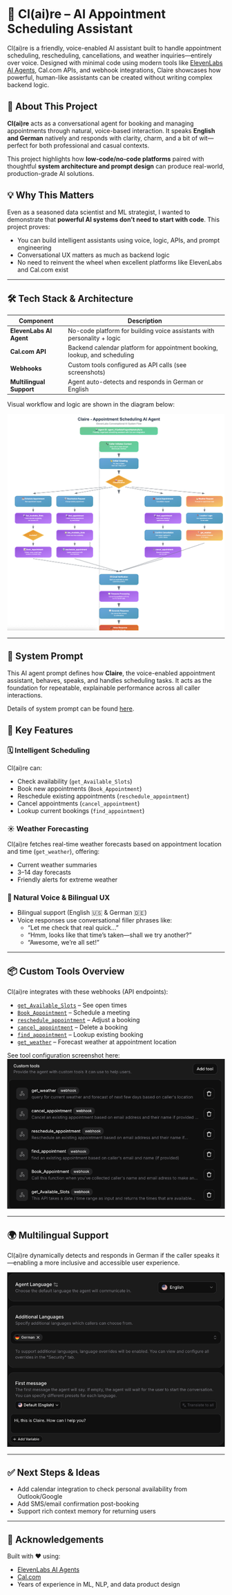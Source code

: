 # 🤖 Cl(ai)re – AI Appointment Scheduling Assistant

Cl(ai)re is a friendly, voice-enabled AI assistant built to handle appointment scheduling, rescheduling, cancellations, and weather inquiries—entirely over voice. Designed with minimal code using modern tools like [ElevenLabs AI Agents](https://elevenlabs.io/), Cal.com APIs, and webhook integrations, Claire showcases how powerful, human-like assistants can be created without writing complex backend logic.



## 🧠 About This Project

**Cl(ai)re** acts as a conversational agent for booking and managing appointments through natural, voice-based interaction. It speaks **English and German** natively and responds with clarity, charm, and a bit of wit—perfect for both professional and casual contexts.

This project highlights how **low-code/no-code platforms** paired with thoughtful **system architecture and prompt design** can produce real-world, production-grade AI solutions.



## 💡 Why This Matters

Even as a seasoned data scientist and ML strategist, I wanted to demonstrate that **powerful AI systems don’t need to start with code**. This project proves:
- You can build intelligent assistants using voice, logic, APIs, and prompt engineering
- Conversational UX matters as much as backend logic
- No need to reinvent the wheel when excellent platforms like ElevenLabs and Cal.com exist

---

## 🛠️ Tech Stack & Architecture

| Component              | Description                                                                 |
|------------------------|-----------------------------------------------------------------------------|
| **ElevenLabs AI Agent** | No-code platform for building voice assistants with personality + logic    |
| **Cal.com API**         | Backend calendar platform for appointment booking, lookup, and scheduling |
| **Webhooks**            | Custom tools configured as API calls (see screenshots)                     |
| **Multilingual Support**| Agent auto-detects and responds in German or English                       |

Visual workflow and logic are shown in the diagram below:

![System Flow](https://github.com/rtheman/Claire_personal_assistant/blob/dc40e4360d303a0abb20b12034ec8c571e54d091/AI%20Agent%20-%20Claire%20-%20Appointment%20Scheduling%20-%20Functional%20flow%20chart.png)

---

## 🤖 System Prompt
This AI agent prompt defines how **Claire**, the voice-enabled appointment assistant, behaves, speaks, and handles scheduling tasks. It acts as the foundation for repeatable, explainable performance across all caller interactions.

Details of system prompt can be found [here](./Main%20Agent%20System%20Prompt).


## 🧩 Key Features

### 🗓️ Intelligent Scheduling
Cl(ai)re can:
- Check availability (`get_Available_Slots`)
- Book new appointments (`Book_Appointment`)
- Reschedule existing appointments (`reschedule_appointment`)
- Cancel appointments (`cancel_appointment`)
- Lookup current bookings (`find_appointment`)

### ☀️ Weather Forecasting
Cl(ai)re fetches real-time weather forecasts based on appointment location and time (`get_weather`), offering:
- Current weather summaries
- 3–14 day forecasts
- Friendly alerts for extreme weather

### 👥 Natural Voice & Bilingual UX
- Bilingual support (English 🇺🇸 & German 🇩🇪)
- Voice responses use conversational filler phrases like:
  - “Let me check that real quick…”
  - “Hmm, looks like that time’s taken—shall we try another?”
  - “Awesome, we’re all set!”

---

## 📦 Custom Tools Overview

Cl(ai)re integrates with these webhooks (API endpoints):
- [`get_Available_Slots`](./Sub%20Agents/get_available_slots) – See open times
- [`Book_Appointment`](./Sub%20Agents/Book_Appointment) – Schedule a meeting
- [`reschedule_appointment`](./Sub%20Agents/reschedule_appointment) – Adjust a booking
- [`cancel_appointment`](./Sub%20Agents/cancel_appointment) – Delete a booking
- [`find_appointment`](./Sub%20Agents/find_appointment) – Lookup existing booking
- [`get_weather`](./Sub%20Agents/get_weather) – Forecast weather at appointment location

See tool configuration screenshot here:  
![Custom Tools](./AI%20Agent%20-%20Claire%20-%20Appointment%20Scheduling%20-%20Custom%20Tools.png)

---

## 🌍 Multilingual Support

Cl(ai)re dynamically detects and responds in German if the caller speaks it—enabling a more inclusive and accessible user experience.

![Bilingual Setup](./AI%20Agent%20-%20Claire%20-%20Appointment%20Scheduling%20-%20bilingual.png)

---

## ✅ Next Steps & Ideas
- Add calendar integration to check personal availability from Outlook/Google
- Add SMS/email confirmation post-booking
- Support rich context memory for returning users

---

## 🙌 Acknowledgements
Built with ❤️ using:
- [ElevenLabs AI Agents](https://elevenlabs.io/)
- [Cal.com](https://cal.com/)
- Years of experience in ML, NLP, and data product design
